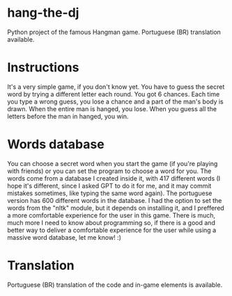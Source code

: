 # hang-the-dj
Python project of the famous Hangman game. Portuguese (BR) translation available.

# Instructions
It's a very simple game, if you don't know yet. You have to guess the secret word by trying a different letter each round. You got 6 chances. Each time you type a wrong guess, you lose a chance and a part of the man's body is drawn. When the entire man is hanged, you lose. When you guess all the letters before the man in hanged, you win.

# Words database
You can choose a secret word when you start the game (if you're playing with friends) or you can set the program to choose a word for you. The words come from a database I created inside it, with 417 different words (I hope it's different, since I asked GPT to do it for me, and it may commit mistakes sometimes, like typing the same word again). The portuguese version has 600 different words in the database.
I had the option to set the words from the "nltk" module, but it depends on installing it, and I preffered a more comfortable experience for the user in this game.
There is much, much more I need to know about programming so, if there is a good and better way to deliver a comfortable experience for the user while using a massive word database, let me know! :)

# Translation
Portuguese (BR) translation of the code and in-game elements is available.
